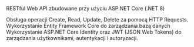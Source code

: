 RESTful Web API zbudowane przy użyciu ASP.NET Core (.NET 8)

Obsługa operacji Create, Read, Update, Delete za pomocą HTTP Requests.
Wykorzystanie Entity Framework Core do zarządzania bazą danych
Wykorzystanie ASP.NET Core Identity oraz JWT (JSON Web Tokens) do zarządzania użytkownikami, autentykacji i autoryzacji.
